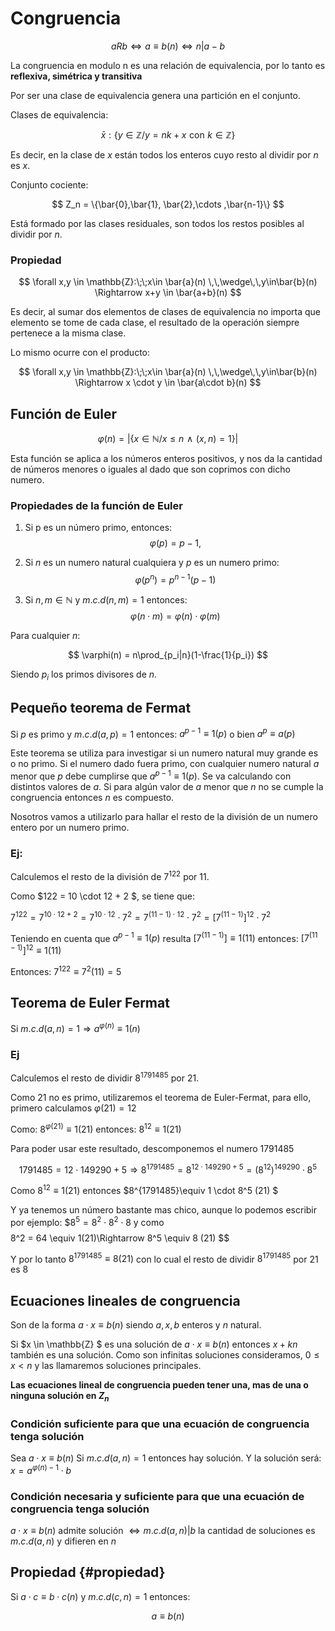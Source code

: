 
# Congruencia


$$
a R b \Leftrightarrow a\equiv b(n) \Leftrightarrow n|a-b
$$


La congruencia en modulo n es una relación de equivalencia, por lo tanto
es **reflexiva, simétrica y transitiva**

Por ser una clase de equivalencia genera una partición en el conjunto.

Clases de equivalencia:

$$
\bar{x} : \{y\in \mathbb{Z} / y=nk+x \,\,\text{con}\,\, k \in \mathbb{Z}\}
$$


Es decir, en la clase de $x$ están todos los enteros cuyo resto al
dividir por $n$ es $x$.

Conjunto cociente:

$$
Z_n = \{\bar{0},\bar{1}, \bar{2},\cdots ,\bar{n-1}\}
$$


Está formado por las clases residuales, son todos los restos posibles al
dividir por $n$.

### Propiedad


$$
\forall x,y \in \mathbb{Z}:\;\;x\in \bar{a}(n) \,\,\wedge\,\,y\in\bar{b}(n) \Rightarrow x+y \in \bar{a+b}(n)
$$


Es decir, al sumar dos elementos de clases de equivalencia no importa
que elemento se tome de cada clase, el resultado de la operación siempre
pertenece a la misma clase.

Lo mismo ocurre con el producto:


$$
\forall x,y \in \mathbb{Z}:\;\;x\in \bar{a}(n) \,\,\wedge\,\,y\in\bar{b}(n) \Rightarrow x \cdot y \in \bar{a\cdot b}(n)
$$


## Función de Euler


$$
\varphi(n)= |\{x\in\mathbb{N}/x\leq n \,\, \wedge \,\, (x,n)=1\}|
$$


Esta función se aplica a los números enteros positivos, y nos da la
cantidad de números menores o iguales al dado que son coprimos con dicho
numero.

### Propiedades de la función de Euler

1.  Si p es un número primo, entonces:
$$
\varphi(p)= p-1,
$$


2.  Si $n$ es un numero natural cualquiera y $p$ es un numero primo:
$$
\varphi(p^n)= p^{n-1}(p-1)
$$



3.  Si $n,m \in \mathbb{N}$ y $m.c.d(n,m) = 1$ entonces:
$$
\varphi(n\cdot m) = \varphi(n)  \cdot \varphi(m)
$$



Para cualquier $n$:


$$
\varphi(n) = n\prod_{p_i|n}(1-\frac{1}{p_i})
$$


Siendo $p_i$ los primos divisores de $n$.

## Pequeño teorema de Fermat

Si $p$ es primo y $m.c.d(a,p) = 1$ entonces: $a^{p-1}\equiv 1(p)$ o bien
$a^p \equiv a(p)$

Este teorema se utiliza para investigar si un numero natural muy grande
es o no primo. Si el numero dado fuera primo, con cualquier numero
natural $a$ menor que $p$ debe cumplirse que $a^{p-1}\equiv 1(p)$. Se va
calculando con distintos valores de $a$. Si para algún valor de $a$
menor que $n$ no se cumple la congruencia entonces $n$ es compuesto.

Nosotros vamos a utilizarlo para hallar el resto de la división de un
numero entero por un numero primo.

### Ej:

Calculemos el resto de la división de $7^{122}$ por $11$.

Como $122 = 10 \cdot 12 + 2 $, se tiene que:

$7^{122} = 7^{10 \cdot 12 +2} = 7^{10\cdot 12} \cdot 7^2 = 7^{(11-1) \cdot 12} \cdot 7^2 = [7^{(11-1)}]^{12} \cdot 7^2$

Teniendo en cuenta que $a^{p-1}\equiv 1(p)$ resulta
$[7^{(11-1)}]\equiv 1(11)$ entonces: $[7^{(11-1)}]^{12}\equiv 1(11)$

Entonces: $7^{122} \equiv 7^2(11) = 5$

## Teorema de Euler Fermat

Si $m.c.d(a,n) = 1 \Rightarrow a^{\varphi(n)} \equiv 1(n)$

### Ej

Calculemos el resto de dividir $8^{1791485}$ por $21$.

Como $21$ no es primo, utilizaremos el teorema de Euler-Fermat, para
ello, primero calculamos $\varphi(21) = 12$

Como: $8^{\varphi(21)}\equiv 1(21)$ entonces: $8^{12}\equiv 1(21)$

Para poder usar este resultado, descomponemos el numero $1791485$

$$
1791485 = 12\cdot 149290 + 5 \Rightarrow 8^{1791485} = 8^{12\cdot
149290 + 5} = (8^{12})^{149290} \cdot 8^5
$$

Como $8^{12}\equiv 1(21)$ entonces $8^{1791485}\equiv 1 \cdot 8^5
(21) $

Y ya tenemos un número bastante mas chico, aunque lo podemos escribir
por ejemplo:
$$8^5 = 8^2 \cdot 8^2 \cdot 8$ y como
$$
$$
8^2 = 64 \equiv 1(21)\Rightarrow 8^5 \equiv 8 (21)
$$

Y por lo tanto $8^{1791485} \equiv 8 (21)$ con lo cual el resto de
dividir $8^{1791485}$ por $21$ es $8$

## Ecuaciones lineales de congruencia

Son de la forma $a\cdot x \equiv b(n)$ siendo $a,x,b$ enteros y $n$
natural.

Si $x \in \mathbb{Z} $ es una solución de $a\cdot x \equiv b(n)$
entonces $x+kn$ también es una solución. Como son infinitas soluciones
consideramos, $0 \leq x < n$ y las llamaremos soluciones principales.

**Las ecuaciones lineal de congruencia pueden tener una, mas de una o
ninguna solución en $Z_n$**

### Condición suficiente para que una ecuación de congruencia tenga solución

Sea $a\cdot x \equiv b(n)$ Si $m.c.d(a,n) = 1$ entonces hay solución. Y
la solución será: $x = a^{\varphi(n)-1} \cdot b$

### Condición necesaria y suficiente para que una ecuación de congruencia tenga solución

$a\cdot x \equiv b(n)$ admite solución $\Leftrightarrow m.c.d(a,n)|b$ la
cantidad de soluciones es $m.c.d (a,n)$ y difieren en $n$

## Propiedad {#propiedad}

Si $a\cdot c \equiv b \cdot c (n)$ y $m.c.d(c,n) = 1$ entonces:

$$
a\equiv b(n)
$$
